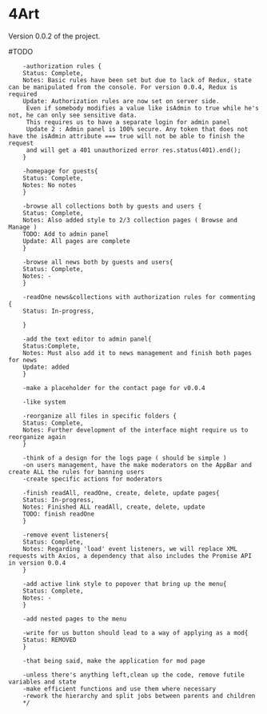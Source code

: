 <h1>4Art</h1>

<p>Version 0.0.2 of the project.

#TODO

        -authorization rules {
        Status: Complete,
        Notes: Basic rules have been set but due to lack of Redux, state can be manipulated from the console. For version 0.0.4, Redux is required
        Update: Authorization rules are now set on server side.
         Even if somebody modifies a value like isAdmin to true while he's not, he can only see sensitive data. 
         This requires us to have a separate login for admin panel
         Update 2 : Admin panel is 100% secure. Any token that does not have the isAdmin attribute === true will not be able to finish the request
         and will get a 401 unauthorized error res.status(401).end();
        }
        
        -homepage for guests{
        Status: Complete,
        Notes: No notes
        }
        
        -browse all collections both by guests and users {
        Status: Complete,
        Notes: Also added style to 2/3 collection pages ( Browse and Manage )
        TODO: Add to admin panel
        Update: All pages are complete
        }
        
        -browse all news both by guests and users{
        Status: Complete,
        Notes: -
        }
        
        -readOne news&collections with authorization rules for commenting {
        Status: In-progress,
  
        }
        
        -add the text editor to admin panel{
        Status:Complete,
        Notes: Must also add it to news management and finish both pages for news
        Update: added
        }
        
        -make a placeholder for the contact page for v0.0.4
        
        -like system
        
        -reorganize all files in specific folders {
        Status: Complete,
        Notes: Further development of the interface might require us to reorganize again
        }
        
        -think of a design for the logs page ( should be simple )
        -on users management, have the make moderators on the AppBar and create ALL the rules for banning users
        -create specific actions for moderators
        
        -finish readAll, readOne, create, delete, update pages{
        Status: In-progress,
        Notes: Finished ALL readAll, create, delete, update
        TODO: finish readOne
        }
        
        -remove event listeners{
        Status: Complete,
        Notes: Regarding 'load' event listeners, we will replace XML requests with Axios, a dependency that also includes the Promise API in version 0.0.4
        }
        
        -add active link style to popover that bring up the menu{
        Status: Complete,
        Notes: -
        }
        
        -add nested pages to the menu
        
        -write for us button should lead to a way of applying as a mod{
        Status: REMOVED
        }
        
        -that being said, make the application for mod page

        -unless there's anything left,clean up the code, remove futile variables and state
        -make efficient functions and use them where necessary
        -rework the hierarchy and split jobs between parents and children
        */
</p>
